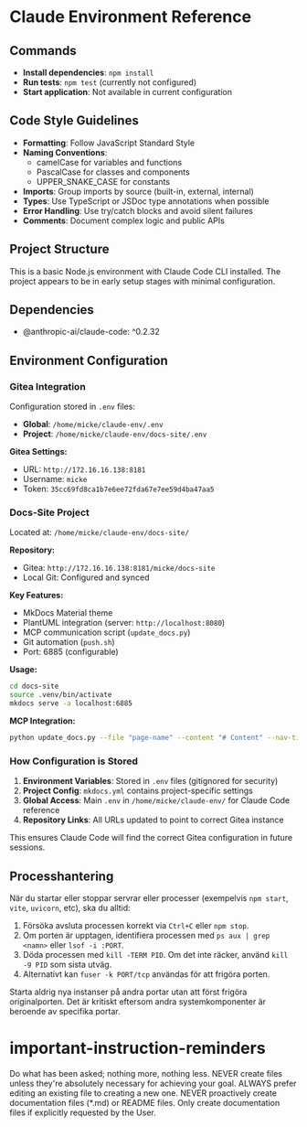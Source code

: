 # Claude Environment Reference

## Commands
- **Install dependencies**: `npm install`
- **Run tests**: `npm test` (currently not configured)
- **Start application**: Not available in current configuration

## Code Style Guidelines
- **Formatting**: Follow JavaScript Standard Style
- **Naming Conventions**: 
  - camelCase for variables and functions
  - PascalCase for classes and components
  - UPPER_SNAKE_CASE for constants
- **Imports**: Group imports by source (built-in, external, internal)
- **Types**: Use TypeScript or JSDoc type annotations when possible
- **Error Handling**: Use try/catch blocks and avoid silent failures
- **Comments**: Document complex logic and public APIs

## Project Structure
This is a basic Node.js environment with Claude Code CLI installed. The project appears to be in early setup stages with minimal configuration.

## Dependencies
- @anthropic-ai/claude-code: ^0.2.32

## Environment Configuration

### Gitea Integration
Configuration stored in `.env` files:

- **Global**: `/home/micke/claude-env/.env`
- **Project**: `/home/micke/claude-env/docs-site/.env`

**Gitea Settings:**
- URL: `http://172.16.16.138:8181`
- Username: `micke`
- Token: `35cc69fd8ca1b7e6ee72fda67e7ee59d4ba47aa5`

### Docs-Site Project
Located at: `/home/micke/claude-env/docs-site/`

**Repository:** 
- Gitea: `http://172.16.16.138:8181/micke/docs-site`
- Local Git: Configured and synced

**Key Features:**
- MkDocs Material theme
- PlantUML integration (server: `http://localhost:8080`)
- MCP communication script (`update_docs.py`)
- Git automation (`push.sh`)
- Port: 6885 (configurable)

**Usage:**
```bash
cd docs-site
source .venv/bin/activate
mkdocs serve -a localhost:6885
```

**MCP Integration:**
```bash
python update_docs.py --file "page-name" --content "# Content" --nav-title "Title"
```

### How Configuration is Stored

1. **Environment Variables**: Stored in `.env` files (gitignored for security)
2. **Project Config**: `mkdocs.yml` contains project-specific settings
3. **Global Access**: Main `.env` in `/home/micke/claude-env/` for Claude Code reference
4. **Repository Links**: All URLs updated to point to correct Gitea instance

This ensures Claude Code will find the correct Gitea configuration in future sessions.

## Processhantering

När du startar eller stoppar servrar eller processer (exempelvis `npm start`, `vite`, `uvicorn`, etc), ska du alltid:

1. Försöka avsluta processen korrekt via `Ctrl+C` eller `npm stop`.
2. Om porten är upptagen, identifiera processen med `ps aux | grep <namn>` eller `lsof -i :PORT`.
3. Döda processen med `kill -TERM PID`. Om det inte räcker, använd `kill -9 PID` som sista utväg.
4. Alternativt kan `fuser -k PORT/tcp` användas för att frigöra porten.

Starta aldrig nya instanser på andra portar utan att först frigöra originalporten. Det är kritiskt eftersom andra systemkomponenter är beroende av specifika portar.

# important-instruction-reminders
Do what has been asked; nothing more, nothing less.
NEVER create files unless they're absolutely necessary for achieving your goal.
ALWAYS prefer editing an existing file to creating a new one.
NEVER proactively create documentation files (*.md) or README files. Only create documentation files if explicitly requested by the User.